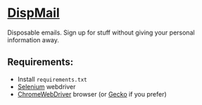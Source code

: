 # [DispMail](https://konscanner.github.io/dispmail/)
Disposable emails. Sign up for stuff without giving your personal information away.

## Requirements:
- Install `requirements.txt`
- [Selenium](https://www.selenium.dev/downloads/) webdriver
- [ChromeWebDriver](https://chromedriver.chromium.org/downloads) browser (or [Gecko](https://github.com/mozilla/geckodriver/releases) if you prefer)
